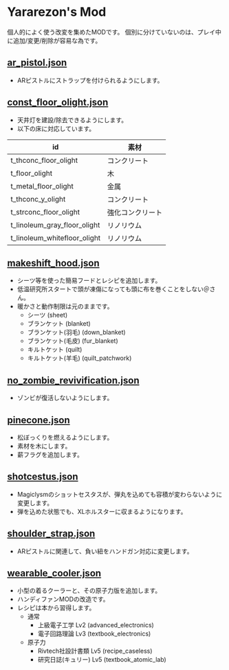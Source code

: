 # Yararezon's Mod
個人的によく使う改変を集めたMODです。
個別に分けていないのは、プレイ中に追加/変更/削除が容易な為です。


## [ar_pistol.json](ar_pistol.json)
* ARピストルにストラップを付けられるようにします。


## [const_floor_olight.json](const_floor_olight.json)
* 天井灯を建設/除去できるようにします。
* 以下の床に対応しています。

| id                           | 素材             |
| ---------------------------- | ---------------- |
| t_thconc_floor_olight        | コンクリート     |
| t_floor_olight               | 木               |
| t_metal_floor_olight         | 金属             |
| t_thconc_y_olight            | コンクリート     |
| t_strconc_floor_olight       | 強化コンクリート |
| t_linoleum_gray_floor_olight | リノリウム       |
| t_linoleum_whitefloor_olight | リノリウム       |


## [makeshift_hood.json](makeshift_hood.json)
* シーツ等を使った簡易フードとレシピを追加します。
* 低温研究所スタートで頭が凍傷になっても頭に布を巻くことをしない＠さん。
* 暖かさと動作制限は元のままです。
  - シーツ (sheet)
  - ブランケット (blanket)
  - ブランケット(羽毛) (down_blanket)
  - ブランケット(毛皮) (fur_blanket)
  - キルトケット (quilt)
  - キルトケット(羊毛) (quilt_patchwork)


## [no_zombie_revivification.json](no_zombie_revivification.json)
* ゾンビが復活しないようにします。


## [pinecone.json](pinecone.json)
* 松ぼっくりを燃えるようにします。
* 素材を木にします。
* 薪フラグを追加します。


## [shotcestus.json](shotcestus.json)
* Magiclysmのショットセスタスが、弾丸を込めても容積が変わらないように変更します。
* 弾を込めた状態でも、XLホルスターに収まるようになります。


## [shoulder_strap.json](shoulder_strap.json)
* ARピストルに関連して、負い紐をハンドガン対応に変更します。


## [wearable_cooler.json](wearable_cooler.json)
* 小型の着るクーラーと、その原子力版を追加します。
* ハンディファンMODの改造です。
* レシピは本から習得します。
  - 通常
    * 上級電子工学 Lv2 (advanced_electronics)
    * 電子回路理論 Lv3 (textbook_electronics)
  - 原子力
    * Rivtech社設計書類 Lv5 (recipe_caseless)
    * 研究日誌(キュリー) Lv5 (textbook_atomic_lab)